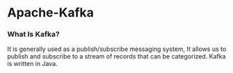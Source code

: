 # Apache-Kafka
### What Is Kafka?
It is generally used as a publish/subscribe messaging system, It allows us to publish and subscribe to a stream of records that can be categorized.
Kafka is written in Java.
